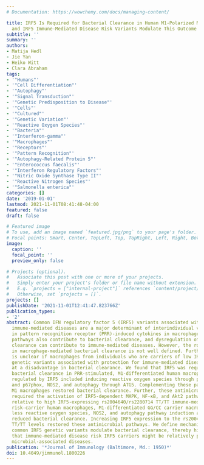 ```yaml
---
# Documentation: https://wowchemy.com/docs/managing-content/

title: IRF5 Is Required for Bacterial Clearance in Human M1-Polarized Macrophages,
  and IRF5 Immune-Mediated Disease Risk Variants Modulate This Outcome
subtitle: ''
summary: ''
authors:
- Matija Hedl
- Jie Yan
- Heiko Witt
- Clara Abraham
tags:
- '"Humans"'
- '"Cell Differentiation"'
- '"Autophagy"'
- '"Signal Transduction"'
- '"Genetic Predisposition to Disease"'
- '"Cells"'
- '"Cultured"'
- '"Genetic Variation"'
- '"Reactive Oxygen Species"'
- '"Bacteria"'
- '"Interferon-gamma"'
- '"Macrophages"'
- '"Receptors"'
- '"Pattern Recognition"'
- '"Autophagy-Related Protein 5"'
- '"Enterococcus faecalis"'
- '"Interferon Regulatory Factors"'
- '"Nitric Oxide Synthase Type II"'
- '"Reactive Nitrogen Species"'
- '"Salmonella enterica"'
categories: []
date: '2019-01-01'
lastmod: 2021-11-01T08:41:48-04:00
featured: false
draft: false

# Featured image
# To use, add an image named `featured.jpg/png` to your page's folder.
# Focal points: Smart, Center, TopLeft, Top, TopRight, Left, Right, BottomLeft, Bottom, BottomRight.
image:
  caption: ''
  focal_point: ''
  preview_only: false

# Projects (optional).
#   Associate this post with one or more of your projects.
#   Simply enter your project's folder or file name without extension.
#   E.g. `projects = ["internal-project"]` references `content/project/deep-learning/index.md`.
#   Otherwise, set `projects = []`.
projects: []
publishDate: '2021-11-01T12:41:47.823766Z'
publication_types:
- '2'
abstract: Common IFN regulatory factor 5 (IRF5) variants associated with multiple
  immune-mediated diseases are a major determinant of interindividual variability
  in pattern recognition receptor (PRR)-induced cytokines in macrophages. PRR-initiated
  pathways also contribute to bacterial clearance, and dysregulation of bacterial
  clearance can contribute to immune-mediated diseases. However, the role of IRF5
  in macrophage-mediated bacterial clearance is not well defined. Furthermore, it
  is unclear if macrophages from individuals who are carriers of low IRF5-expressing
  genetic variants associated with protection for immune-mediated diseases might be
  at a disadvantage in bacterial clearance. We found that IRF5 was required for optimal
  bacterial clearance in PRR-stimulated, M1-differentiated human macrophages. Mechanisms
  regulated by IRF5 included inducing reactive oxygen species through p40phox, p47phox
  and p67phox, NOS2, and autophagy through ATG5. Complementing these pathways in IRF5-deficient
  M1 macrophages restored bacterial clearance. Further, these antimicrobial pathways
  required the activation of IRF5-dependent MAPK, NF-κB, and Akt2 pathways. Importantly,
  relative to high IRF5-expressing rs2004640/rs2280714 TT/TT immune-mediated disease
  risk-carrier human macrophages, M1-differentiated GG/CC carrier macrophages demonstrated
  less reactive oxygen species, NOS2, and autophagy pathway induction and, consequently,
  reduced bacterial clearance. Increasing IRF5 expression to the rs2004640/rs2280714
  TT/TT levels restored these antimicrobial pathways. We define mechanisms wherein
  common IRF5 genetic variants modulate bacterial clearance, thereby highlighting
  that immune-mediated disease risk IRF5 carriers might be relatively protected from
  microbial-associated diseases.
publication: '*Journal of Immunology (Baltimore, Md.: 1950)*'
doi: 10.4049/jimmunol.1800226
---
```

